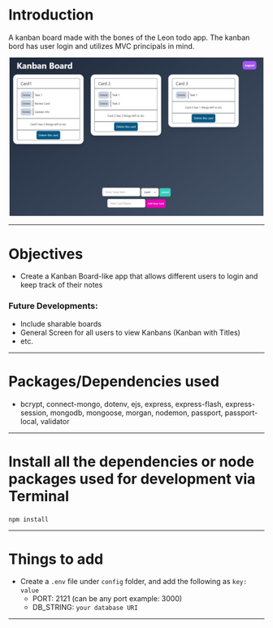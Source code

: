 # Introduction

A kanban board made with the bones of the Leon todo app. The kanban bord has user login and utilizes MVC principals in mind.
<!-- ![App Overview](img\App_Overview.jpg) -->
<p align="center">
  <img src="img\App_Overview.jpg" alt="drawing" width="500"/>
</p>

---

# Objectives

- Create a Kanban Board-like app that allows different users to login and keep track of their notes

### Future Developments:
- Include sharable boards
- General Screen for all users to view Kanbans (Kanban with Titles)
- etc.

---

# Packages/Dependencies used

 - bcrypt, connect-mongo, dotenv, ejs, express, express-flash, express-session, mongodb, mongoose, morgan, nodemon, passport, passport-local, validator

---

# Install all the dependencies or node packages used for development via Terminal

`npm install`

---

# Things to add

- Create a `.env` file under `config` folder, and add the following as `key: value` 
  - PORT: 2121 (can be any port example: 3000) 
  - DB_STRING: `your database URI` 
 ---




